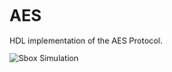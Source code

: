 # AES 
HDL implementation of the AES Protocol.

![Sbox Simulation](sbox_sim.png, "Sbox Simulation")
